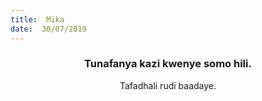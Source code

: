 ```yaml
---
title:  Mika
date:  30/07/2019
---
```


### <center>Tunafanya kazi kwenye somo hili.</center>
<center>Tafadhali   rudi baadaye.</center>